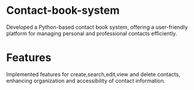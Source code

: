 # Contact-book-system

Developed a Python-based contact book system, offering a user-friendly platform for managing personal and professional contacts
efficiently.

# Features

Implemented features for create,search,edit,view and delete contacts, enhancing organization and accessibility of contact
information.

